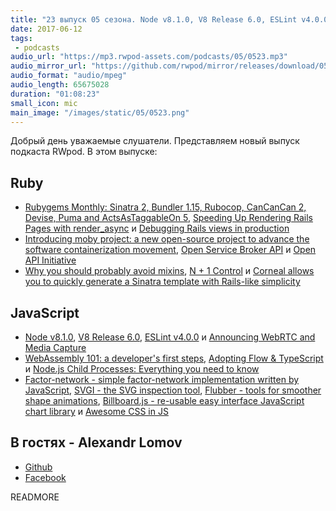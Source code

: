 ```yaml
---
title: "23 выпуск 05 сезона. Node v8.1.0, V8 Release 6.0, ESLint v4.0.0, Rendering Rails Pages with render_async, N + 1 Control и прочее"
date: 2017-06-12
tags:
 - podcasts
audio_url: "https://mp3.rwpod-assets.com/podcasts/05/0523.mp3"
audio_mirror_url: "https://github.com/rwpod/mirror/releases/download/05.23/0523.mp3"
audio_format: "audio/mpeg"
audio_length: 65675028
duration: "01:08:23"
small_icon: mic
main_image: "/images/static/05/0523.png"
---
```


Добрый день уважаемые слушатели. Представляем новый выпуск подкаста RWpod. В этом выпуске:

## Ruby

 - [Rubygems Monthly: Sinatra 2, Bundler 1.15, Rubocop, CanCanCan 2, Devise, Puma and ActsAsTaggableOn 5](https://gemnasium.com/blog/rubygems-monthly-sinatra-2-bundler-rubocop-cancancan-devise-puma-acts-as-taggable-on/), [Speeding Up Rendering Rails Pages with render_async](https://semaphoreci.com/blog/2017/06/08/speeding-up-rails-pages-with-render-async.html) и [Debugging Rails views in production](https://dalibornasevic.com/posts/79-debugging-rails-views-in-production)
 - [Introducing moby project: a new open-source project to advance the software containerization movement](https://blog.docker.com/2017/04/introducing-the-moby-project/), [Open Service Broker API](https://www.openservicebrokerapi.org/) и [Open API Initiative](https://www.openapis.org/)
 - [Why you should probably avoid mixins](http://undefined-reference.org/2017/06/10/why-you-should-probably-avoid-mixins.html), [N + 1 Control](https://github.com/palkan/n_plus_one_control) и [Corneal allows you to quickly generate a Sinatra template with Rails-like simplicity](https://thebrianemory.github.io/corneal/)

## JavaScript

 - [Node v8.1.0](https://nodejs.org/en/blog/release/v8.1.0/), [V8 Release 6.0](https://v8project.blogspot.com/2017/06/v8-release-60.html), [ESLint v4.0.0](http://eslint.org/blog/2017/06/eslint-v4.0.0-released) и [Announcing WebRTC and Media Capture](https://webkit.org/blog/7726/announcing-webrtc-and-media-capture/)
 - [WebAssembly 101: a developer's first steps](http://blog.openbloc.fr/webassembly-first-steps/), [Adopting Flow & TypeScript](http://thejameskyle.com/adopting-flow-and-typescript.html) и [Node.js Child Processes: Everything you need to know](https://medium.freecodecamp.com/node-js-child-processes-everything-you-need-to-know-e69498fe970a)
 - [Factor-network - simple factor-network implementation written by JavaScript](https://github.com/Lucifier129/factor-network), [SVGI - the SVG inspection tool](https://angelmmiguel.github.io/svgi/), [Flubber - tools for smoother shape animations](https://github.com/veltman/flubber), [Billboard.js - re-usable easy interface JavaScript chart library](https://naver.github.io/billboard.js/) и [Awesome CSS in JS](https://github.com/tuchk4/awesome-css-in-js)

## В гостях - Alexandr Lomov

 - [Github](https://github.com/allomov)
 - [Facebook](https://www.facebook.com/allomau)

READMORE

